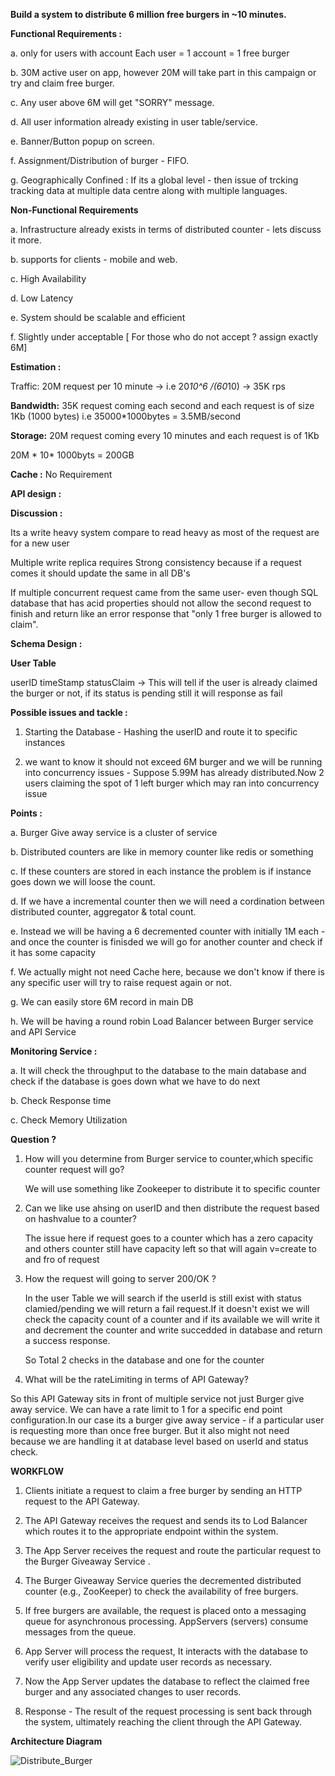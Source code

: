 
**Build a system to distribute 6 million free burgers in ~10 minutes.**

**Functional Requirements :**

a. only for users with account
   Each user = 1 account = 1 free burger

b. 30M active user on app, however 20M will take part in this campaign or try and claim free burger.

c. Any user above 6M will get "SORRY" message.

d. All user information  already existing in user table/service.

e. Banner/Button popup on screen.

f. Assignment/Distribution of burger - FIFO.

g. Geographically Confined : If  its a global level - then issue of trcking tracking data at multiple data centre along with multiple languages.

**Non-Functional Requirements**

a. Infrastructure already exists in terms of distributed counter - lets discuss it more.

b. supports for clients - mobile and web.

c. High Availability

d. Low Latency

e. System should be scalable and efficient

f. Slightly under acceptable [ For those who do not accept ? assign exactly 6M]


**Estimation :**

Traffic:
20M request per 10 minute -> i.e 20*10^6 /(60*10) -> 35K rps

**Bandwidth:**
35K request coming each second and each request is of size 1Kb (1000 bytes) i.e
35000*1000bytes = 3.5MB/second


**Storage:**
20M request coming every 10 minutes and each request is of 1Kb 

20M * 10* 1000byts = 200GB

**Cache :**
No Requirement


**API design :**



**Discussion :**


Its a write heavy system compare to read heavy as most of the request are for a new user

Multiple write replica requires Strong consistency because if a request comes it should update the same in all DB's

If multiple concurrent request came from the same user- even though SQL database that has acid properties should not allow the second request to finish and return like an error response that "only 1 free burger is allowed to claim".


**Schema Design :**

**User Table**

userID    timeStamp     statusClaim -> This will tell if the user is already claimed the burger or not, if its status is pending still it will response as fail


**Possible issues and tackle :**

1. Starting the Database - Hashing the userID and route it to specific instances

2. we want to know it should not exceed 6M burger and we will be running into concurrency issues - Suppose 5.99M has already distributed.Now 2 users claiming the spot of 1 left burger which may ran into concurrency issue

**Points :**

a. Burger Give away service is a cluster of service

b. Distributed counters are like in memory counter like redis or something 

c. If these counters are stored in each instance the problem is if instance goes down we will loose the count.

d. If we have a incremental counter then we will need a cordination between distributed counter, aggregator & total count.

e. Instead we will be having a 6 decremented counter with initially 1M each - and once the counter is finisded we will go for another counter and check if it has some capacity

f. We actually might not need Cache here, because we don't know if there is any specific user will try to raise request again or not. 

g. We can easily store 6M record in main DB

h. We will be having a round robin Load Balancer between Burger service and API Service 

**Monitoring Service :**

a. It will check the throughput to the database to the main database and check if the database is goes down what we have to do next

b. Check Response time

c. Check Memory Utilization


**Question ?**

1. How will you determine from Burger service to counter,which specific counter request will go?

   We will use something like Zookeeper to distribute it to specific counter

2. Can we like use ahsing on userID and then distribute the request based on hashvalue to a counter?

   The issue here if request goes to a counter which has a zero capacity and others counter still have capacity left 
   so that will again v=create to and fro of request

3. How the request will going to server 200/OK ?

   In the user Table we will search if the userId is still exist with status clamied/pending we will return a fail 
   request.If it doesn't exist we will check the capacity count of a counter and if its available we will write it and 
   decrement the counter and write succedded in database and return a success response.

   So Total 2 checks in the database and one for the counter

4. What will be the rateLimiting in terms of API Gateway?

  So this API Gateway sits in front of multiple service not just Burger give away service. We can have a rate limit to 
  1 for a specific end point configuration.In our case its a burger give away service - if a particular user is 
  requesting more than once free burger. But it also might not need because we are handling it at database level based 
  on userId and status check.


**WORKFLOW**

1. Clients initiate a request to claim a free burger by sending an HTTP request to the API Gateway.

2. The API Gateway receives the request and sends its to Lod Balancer which routes it to the appropriate 
   endpoint within the system.

3. The App Server receives the request and route the particular request to the Burger Giveaway Service .

4. The Burger Giveaway Service queries the decremented distributed counter (e.g., ZooKeeper) to check the availability of free burgers.

5. If free burgers are available, the request is placed onto a messaging queue for asynchronous processing.
   AppServers (servers) consume messages from the queue.

6. App Server will process the request, It interacts with the database to verify user eligibility and update user records as necessary.

7. Now the App Server updates the database to reflect the claimed free burger and any associated changes to user records.

8. Response - The result of the request processing is sent back through the system, ultimately reaching the client through the API Gateway.




**Architecture Diagram**


![Distribute_Burger](https://github.com/shubhammahawar/System-Design/assets/22192051/07df8372-9369-44a7-ba64-60b16c65cb30)















